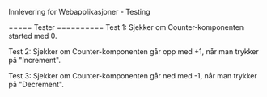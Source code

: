 Innlevering for Webapplikasjoner - Testing

===== Tester ==========
Test 1:
Sjekker om Counter-komponenten started med 0.

Test 2:
Sjekker om Counter-komponenten går opp med +1, når man trykker på "Increment".

Test 3:
Sjekker om Counter-komponenten går ned med -1, når man trykker på "Decrement".
